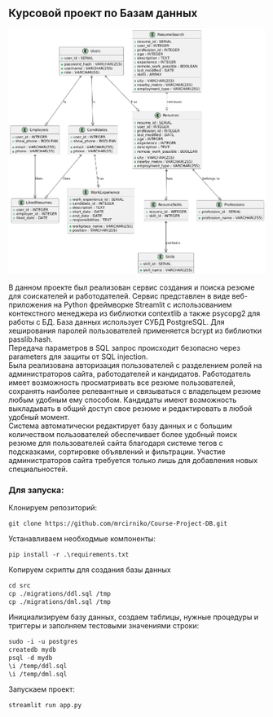 ## Курсовой проект по Базам данных
![Диаграмма моделей предметной области](pics/NLLDRZ~1.PNG)   

В данном проекте был реализован сервис создания и поиска резюме для
соискателей и работодателей. Сервис представлен в виде веб-приложения
на Python фреймворке Streamlit с использованием контекстного менеджера из библиотки contextlib а также psycopg2 для работы с БД. База данных использует СУБД PostgreSQL. Для хеширования паролей пользователей применяется bcrypt из библиотки passlib.hash.  
Передача параметров в SQL запрос происходит безопасно через parameters для защиты от SQL injection.    
Была реализована авторизация пользователей с разделением ролей на
администраторов сайта, работодателей и кандидатов. Работодатель имеет
возможность просматривать все резюме пользователей, сохранять
наиболее релевантные и связываться с владельцем резюме любым
удобным ему способом. Кандидаты имеют возможность выкладывать в
общий доступ свое резюме и редактировать в любой удобный момент.  
Система автоматически редактирует базу данных и с большим
количеством пользователей обеспечивает более удобный поиск резюме
для пользователей сайта благодаря системе тегов с подсказками,
сортировке объявлений и фильтрации. Участие администраторов сайта
требуется только лишь для добавления новых специальностей.  

### Для запуска:  

Клонируем репозиторий:
```
git clone https://github.com/mrcirniko/Course-Project-DB.git
```
Устанавливаем необходмые компоненты:
```
pip install -r .\requirements.txt
```
Копируем скрипты для создания базы данных
```
cd src
cp ./migrations/ddl.sql /tmp
cp ./migrations/dml.sql /tmp
```
Инициализируем базу данных, создаем таблицы, нужные процедуры и триггеры и заполняем тестовыми значениями строки:
```
sudo -i -u postgres
createdb mydb
psql -d mydb
\i /temp/ddl.sql
\i /temp/dml.sql
```
Запускаем проект:
```
streamlit run app.py
```
